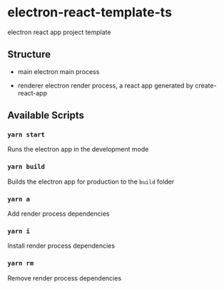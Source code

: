# electron-react-template-ts

electron react app project template

## Structure

- main
electron main process

- renderer
electron render process, a react app generated by create-react-app

## Available Scripts

### `yarn start`

Runs the electron app in the development mode

### `yarn build`

Builds the electron app for production to the `build` folder

### `yarn a`

Add render process dependencies

### `yarn i`

Install render process dependencies

### `yarn rm`

Remove render process dependencies


